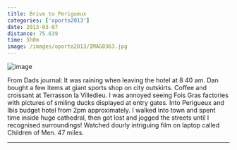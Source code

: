 ```yaml
---
title: Brive to Perigueux
categories: ['oporto2013']
date: 2013-03-07
distance: 75.639
time: 5h0m
image: /images/oporto2013/IMAG0363.jpg
---
```

![image](/images/oporto2013/IMAG0363.jpg)

From Dads journal: It was raining when leaving the hotel at 8 40 am. Dan bought a few items at giant sports shop on city outskirts. Coffee and croissant at Terrasson la Villedieu. I was annoyed seeing Fois Gras factories with pictures of smiling ducks displayed at entry gates. Into Perigueux and Ibis budget hotel from 2pm approximately. I walked into town and spent time inside huge cathedral, then got lost and jogged the streets until I recognised surroundings! Watched dourly intriguing film on laptop called Children of Men. 47 miles.

---
